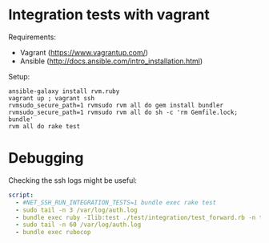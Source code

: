 # Integration tests with vagrant

Requirements:

* Vagrant (https://www.vagrantup.com/)
* Ansible (http://docs.ansible.com/intro_installation.html)

Setup:

    ansible-galaxy install rvm.ruby
    vagrant up ; vagrant ssh
    rvmsudo_secure_path=1 rvmsudo rvm all do gem install bundler
    rvmsudo_secure_path=1 rvmsudo rvm all do sh -c 'rm Gemfile.lock; bundle'
    rvm all do rake test

# Debugging

Checking the ssh logs might be useful:

```yml
script:
  - #NET_SSH_RUN_INTEGRATION_TESTS=1 bundle exec rake test
  - sudo tail -n 3 /var/log/auth.log
  - bundle exec ruby -Ilib:test ./test/integration/test_forward.rb -n test_client_close_should_be_handled_remote
  - sudo tail -n 60 /var/log/auth.log
  - bundle exec rubocop
```
